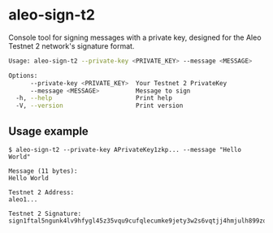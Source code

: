 # aleo-sign-t2

Console tool for signing messages with a private key, designed for the Aleo Testnet 2 network's signature format.

```bash
Usage: aleo-sign-t2 --private-key <PRIVATE_KEY> --message <MESSAGE>

Options:
      --private-key <PRIVATE_KEY>  Your Testnet 2 PrivateKey
      --message <MESSAGE>          Message to sign
  -h, --help                       Print help
  -V, --version                    Print version
```

## Usage example

```
$ aleo-sign-t2 --private-key APrivateKey1zkp... --message "Hello World"

Message (11 bytes):
Hello World

Testnet 2 Address:
aleo1...

Testnet 2 Signature:
sign1ftal5ngunk4lv9hfygl45z35vqu9cufqlecumke9jety3w2s6vqtjj4hmjulh899zqsxfxk9wm8q40w9zd9v63sqevkz8zaddugwwq35q8nghcp83tgntvyuqgk8yh0temt6gdqpleee0nwnccxfzes6pawcdwyk4f70n9ecmz6675kvrfsruehe27ppdsxrp2jnvcmy2wws6sw0egv

```
